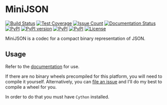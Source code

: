 MiniJSON
========

[![Build Status](https://travis-ci.com/Dronehub/minijson.svg)](https://travis-ci.com/Dronehub/minijson)
[![Test Coverage](https://api.codeclimate.com/v1/badges/34b392b61482d98ad3f0/test_coverage)](https://codeclimate.com/github/Dronehub/minijson/test_coverage)
[![Issue Count](https://codeclimate.com/github/Dronehub/minijson/badges/issue_count.svg)](https://codeclimate.com/github/Dronehub/minijson)
[![Documentation Status](https://readthedocs.org/projects/minijson/badge/?version=latest)](http://minijson.readthedocs.io/en/latest/?badge=latest)
[![PyPI](https://img.shields.io/pypi/pyversions/minijson.svg)](https://pypi.python.org/pypi/minijson)
[![PyPI version](https://badge.fury.io/py/minijson.svg)](https://badge.fury.io/py/minijson)
[![PyPI](https://img.shields.io/pypi/implementation/minijson.svg)](https://pypi.python.org/pypi/minijson)
[![PyPI](https://img.shields.io/pypi/wheel/minijson.svg)]()
[![License](https://img.shields.io/pypi/l/minijson)](https://github.com/Dronehub/minijson)


MiniJSON is a codec for a compact binary representation of JSON.

Usage
-----

Refer to the [documentation](http://minijson.readthedocs.io/en/latest/?badge=latest)
for use.

If there are no binary wheels precompiled for this platform, you will need to
compile it yourself.
Alternatively, you can
[file an issue](https://github.com/Dronehub/minijson/issues/new)
and I'll do my best to compile a wheel for you.

In order to do that you must have `Cython` installed.
